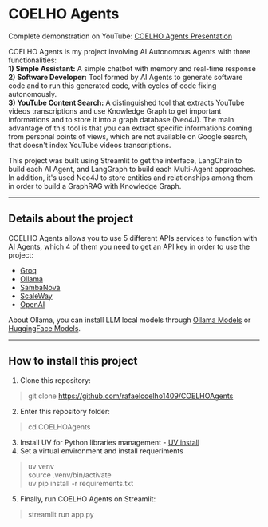 # COELHO Agents
Complete demonstration on YouTube: [COELHO Agents Presentation](https://www.youtube.com/watch?v=lxXcUA0jmcM)

COELHO Agents is my project involving AI Autonomous Agents with three functionalities:  
**1) Simple Assistant:** A simple chatbot with memory and real-time response  
**2) Software Developer:** Tool formed by AI Agents to generate software code and to run this generated code, with cycles of code fixing autonomously.  
**3) YouTube Content Search:** A distinguished tool that extracts YouTube videos transcriptions and use Knowledge Graph to get important informations and to store it into a graph database (Neo4J). The main advantage of this tool is that you can extract specific informations coming from personal points of views, which are not available on Google search, that doesn't index YouTube videos transcriptions.  


This project was built using Streamlit to get the interface, LangChain to build each AI Agent, and LangGraph to build each Multi-Agent approaches. In addition, it's used Neo4J to store entities and relationships among them in order to build a GraphRAG with Knowledge Graph.

---

## Details about the project  

COELHO Agents allows you to use 5 different APIs services to function with AI Agents, which 4 of them you need to get an API key in order to use the project:  
- [Groq](https://console.groq.com)
- [Ollama](https://ollama.com/download)
- [SambaNova](https://cloud.sambanova.ai/)
- [ScaleWay](https://account.scaleway.com/)
- [OpenAI](https://platform.openai.com/)

About Ollama, you can install LLM local models through [Ollama Models](https://ollama.com/library) or [HuggingFace Models](https://huggingface.co/models).

---

## How to install this project

1) Clone this repository:  
> git clone https://github.com/rafaelcoelho1409/COELHOAgents  
2) Enter this repository folder:  
> cd COELHOAgents  
3) Install UV for Python libraries management - [UV install](https://docs.astral.sh/uv/getting-started/installation/)  
4) Set a virtual environment and install requeriments  
> uv venv  
> source .venv/bin/activate  
> uv pip install -r requirements.txt
5) Finally, run COELHO Agents on Streamlit:  
> streamlit run app.py